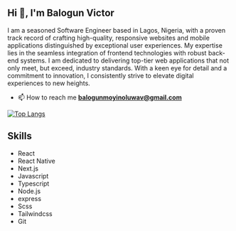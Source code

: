 
## Hi 👋, I'm Balogun Victor

I am a seasoned Software Engineer based in Lagos, Nigeria, with a proven track record of crafting high-quality, responsive websites and mobile applications distinguished by exceptional user experiences. My expertise lies in the seamless integration of frontend technologies with robust back-end systems. I am dedicated to delivering top-tier web applications that not only meet, but exceed, industry standards. With a keen eye for detail and a commitment to innovation, I consistently strive to elevate digital experiences to new heights.

- 📫 How to reach me **balogunmoyinoluwav@gmail.com**



[![Top Langs](https://github-readme-stats.vercel.app/api/top-langs/?username=balogunvictor&layout=compact)](https://github.com/balogunvictor)


## Skills

- React
- React Native
- Next.js
- Javascript
- Typescript
- Node.js
- express
- Scss
- Tailwindcss
- Git
